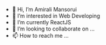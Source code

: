 - 👋 Hi, I’m Amirali Mansorui
- 👀 I’m interested in Web Developing
- 🌱 I’m currently ReactJS
- 💞️ I’m looking to collaborate on ...
- 📫 How to reach me ...

<!---
amiralimansouri1377/amiralimansouri1377 is a ✨ special ✨ repository because its `README.md` (this file) appears on your GitHub profile.
You can click the Preview link to take a look at your changes.
--->
